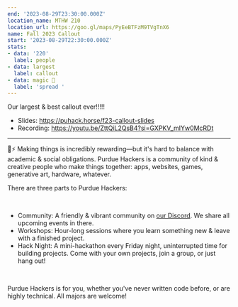 ```yaml
---
end: '2023-08-29T23:30:00.000Z'
location_name: MTHW 210
location_url: https://goo.gl/maps/PyEeBTFzM9TVgTnX6
name: Fall 2023 Callout
start: '2023-08-29T22:30:00.000Z'
stats:
- data: '220'
  label: people
- data: largest
  label: callout
- data: magic 🌈
  label: 'spread '
---
```


Our largest & best callout ever!!!!!

- Slides: https://puhack.horse/f23-callout-slides
- Recording: https://youtu.be/ZttQiL2QsB4?si=GXPKV_mIYw0McRDt

---

💛⚡️ Making things is incredibly rewarding—but it's hard to balance with academic & social obligations. Purdue Hackers is a community of kind & creative people who make things together: apps, websites, games, generative art, hardware, whatever.

There are three parts to Purdue Hackers:

<br/>

- Community: A friendly & vibrant community on [our Discord](https://puhack.horse/discord). We share all upcoming events in there.
- Workshops: Hour-long sessions where you learn something new & leave with a finished project.
- Hack Night: A mini-hackathon every Friday night, uninterrupted time for building projects. Come with your own projects, join a group, or just hang out!

<br/>

Purdue Hackers is for you, whether you've never written code before, or are highly technical. All majors are welcome!
